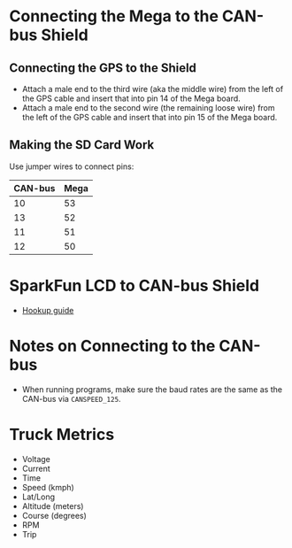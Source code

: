 # Connecting the Mega to the CAN-bus Shield

## Connecting the GPS to the Shield

- Attach a male end to the third wire (aka the middle wire) from the left of the GPS cable and insert that into pin 14 of the Mega board.
- Attach a male end to the second wire (the remaining loose wire) from the left of the GPS cable and insert that into pin 15 of the Mega board.

## Making the SD Card Work

Use jumper wires to connect pins:

| CAN-bus | Mega |
|---|---|
|10|53|
|13|52|
|11|51|
|12|50|

# SparkFun LCD to CAN-bus Shield
- [Hookup guide](https://learn.sparkfun.com/tutorials/avr-based-serial-enabled-lcds-hookup-guide/introduction)

# Notes on Connecting to the CAN-bus
- When running programs, make sure the baud rates are the same as the CAN-bus via `CANSPEED_125`.

# Truck Metrics
- Voltage
- Current
- Time
- Speed (kmph)
- Lat/Long
- Altitude (meters)
- Course (degrees)
- RPM
- Trip